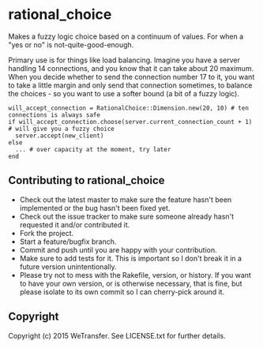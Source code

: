 # rational_choice

Makes a fuzzy logic choice based on a continuum of values. For when a "yes or no" is not-quite-good-enough.

Primary use is for things like load balancing. Imagine you have a server handling 14 connections,
and you know that it can take about 20 maximum. When you decide whether to send the connection
number 17 to it, you want to take a little margin and only send that connection sometimes, to
balance the choices - so you want to use a softer bound (a bit of a fuzzy logic).

    will_accept_connection = RationalChoice::Dimension.new(20, 10) # ten connections is always safe
    if will_accept_connection.choose(server.current_connection_count + 1) # will give you a fuzzy choice
      server.accept(new_client)
    else
      ... # over capacity at the moment, try later
    end

## Contributing to rational_choice
 
* Check out the latest master to make sure the feature hasn't been implemented or the bug hasn't been fixed yet.
* Check out the issue tracker to make sure someone already hasn't requested it and/or contributed it.
* Fork the project.
* Start a feature/bugfix branch.
* Commit and push until you are happy with your contribution.
* Make sure to add tests for it. This is important so I don't break it in a future version unintentionally.
* Please try not to mess with the Rakefile, version, or history. If you want to have your own version, or is otherwise necessary, that is fine, but please isolate to its own commit so I can cherry-pick around it.

## Copyright

Copyright (c) 2015 WeTransfer. See LICENSE.txt for
further details.

